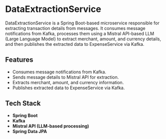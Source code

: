# DataExtractionService

DataExtractionService is a Spring Boot-based microservice responsible for extracting transaction details from messages. It consumes message notifications from Kafka, processes them using a Mistral API-based LLM (Large Language Model) to extract merchant, amount, and currency details, and then publishes the extracted data to ExpenseService via Kafka.

## Features

- Consumes message notifications from Kafka.
- Sends message details to Mistral API for extraction.
- Extracts merchant, amount, and currency information.
- Publishes extracted data to ExpenseService via Kafka.

## Tech Stack

- **Spring Boot**
- **Kafka**
- **Mistral API (LLM-based processing)**
- **Spring Data JPA**
